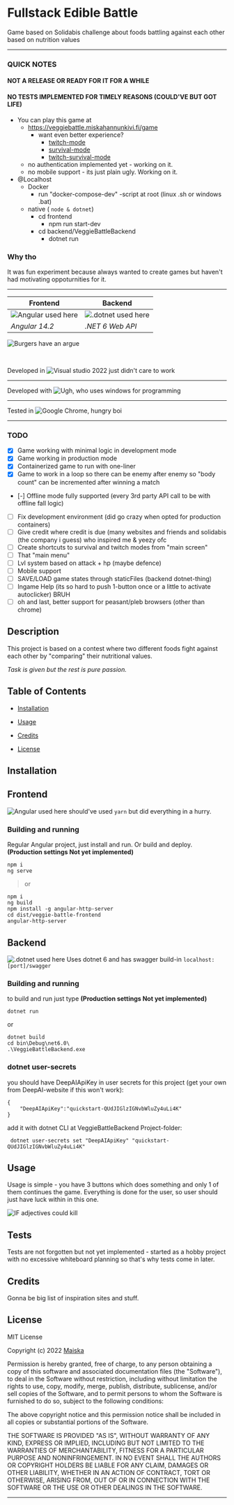 # Fullstack Edible Battle
 Game based on Solidabis challenge about foods battling against each other based on nutrition values
 <hr>

### QUICK NOTES

#### NOT A RELEASE OR READY FOR IT FOR A WHILE
#### NO TESTS IMPLEMENTED FOR TIMELY REASONS (COULD'VE BUT GOT LIFE)

* You can play this game at
  * https://veggiebattle.miskahannunkivi.fi/game
    * want even better experience?
      * [twitch-mode](https://veggiebattle.miskahannunkivi.fi/game/twitch)
      * [survival-mode](https://veggiebattle.miskahannunkivi.fi/game/survival)
      * [twitch-survival-mode](https://veggiebattle.miskahannunkivi.fi/game/twitch/survival)
  * no authentication implemented yet - working on it.
  * no mobile support - its just plain ugly. Working on it.
* @Localhost
  * Docker
    * run "docker-compose-dev" -script at root (linux .sh or windows .bat)
  * native ( ```node & dotnet```)
    * cd frontend 
      * npm run start-dev
    * cd backend/VeggieBattleBackend
      * dotnet run
### Why tho
 It was fun experiment because always wanted to create games but haven't had motivating oppoturnities for it.

 <hr>
 
| Frontend | Backend |
|--|--|
| ![Angular used here](https://img.shields.io/badge/Angular-DD0031?style=for-the-badge&logo=angular&logoColor=gold) | ![.dotnet used here](https://img.shields.io/badge/.NET-512BD4?style=for-the-badge&logo=dotnet&logoColor=gold) |
| *Angular 14.2* |  *.NET 6 Web API* 

 ![Burgers have an argue](docs/pics/battle_of_burgers.png)

<br>


 Developed in ![Visual studio 2022 just didn't care to work](https://img.shields.io/badge/VSCode-0078D4?style=for-the-badge&logo=visual%20studio%20code&logoColor=white)

<hr>

Developed with ![Ugh, who uses windows for programming](https://img.shields.io/badge/Windows-0078D6?style=for-the-badge&logo=windows&logoColor=white)
<hr>

Tested in ![Google Chrome, hungry boi](https://img.shields.io/badge/Google_chrome-4285F4?style=for-the-badge&logo=Google-chrome&logoColor=white)
<hr>

###  TODO

 - [x] Game working with minimal logic in development mode
 - [x] Game working in production mode
 - [x] Containerized game to run with one-liner
 - [x] Game to work in a loop so there can be enemy after enemy so "body count" can be incremented after winning a match
 - [-] Offline mode fully supported (every 3rd party API call to be with offline fall logic)
 - [ ] Fix development environment (did go crazy when opted for production containers)
 - [ ] Give credit where credit is due (many websites and friends and solidabis (the company i guess) who inspired me & yeezy ofc
 - [ ] Create shortcuts to survival and twitch modes from "main screen"
 - [ ] That "main menu"
 - [ ] Lvl system based on attack + hp (maybe defence)
 - [ ] Mobile support
 - [ ] SAVE/LOAD game states through staticFiles (backend dotnet-thing)
 - [ ] Ingame Help (its so hard to push 1-button once or a little to activate autoclicker) BRUH
 - [ ] oh and last, better support for peasant/pleb browsers (other than chrome)

## Description

This project is based on a contest where two different foods fight against each other by "comparing" their nutritional values.

*Task is given but the rest is pure passion.*

## Table of Contents

-  [Installation](#installation)

-  [Usage](#usage)

-  [Credits](#credits)

-  [License](#license)

## Installation


## Frontend
![Angular used here](https://img.shields.io/badge/Angular-DD0031?style=for-the-badge&logo=angular&logoColor=white)
should've used `yarn` but did everything in a hurry.

### Building and running
Regular Angular project, just install and run. Or build and deploy. **(Production settings **Not yet** implemented)**

    npm i
    ng serve

> or

    npm i
    ng build
    npm install -g angular-http-server
    cd dist/veggie-battle-frontend
    angular-http-server

## Backend
![.dotnet used here](https://img.shields.io/badge/.NET-512BD4?style=for-the-badge&logo=dotnet&logoColor=white)
Uses dotnet 6 and has swagger build-in `localhost:[port]/swagger`

### Building and running
to build and run just type **(Production settings **Not yet** implemented)**

    dotnet run
or

    dotnet build
    cd bin\Debug\net6.0\
    .\VeggieBattleBackend.exe

### dotnet user-secrets
you should have DeepAIApiKey in user secrets for this project (get your own from DeepAI-website if this won't work):

    {
        "DeepAIApiKey":"quickstart-QUdJIGlzIGNvbWluZy4uLi4K"
    }

add it with dotnet CLI at VeggieBattleBackend Project-folder:

     dotnet user-secrets set "DeepAIApiKey" "quickstart-QUdJIGlzIGNvbWluZy4uLi4K"


## Usage

Usage is simple - you have 3 buttons which does something and only 1 of them continues the game. 
Everything is done for the user, so user should just have luck within in this one.

 ![IF adjectives could kill](docs/pics/lame_and_ugly.png)

## Tests

Tests are not forgotten but not yet implemented - started as a hobby project with no excessive whiteboard planning so that's why tests come in later.

## Credits

Gonna be big list of inspiration sites and stuff.

## License

MIT License

Copyright (c) 2022 [Maiska](https://github.com/Maiska123)

Permission is hereby granted, free of charge, to any person obtaining a copy
of this software and associated documentation files (the "Software"), to deal
in the Software without restriction, including without limitation the rights
to use, copy, modify, merge, publish, distribute, sublicense, and/or sell
copies of the Software, and to permit persons to whom the Software is
furnished to do so, subject to the following conditions:

The above copyright notice and this permission notice shall be included in all
copies or substantial portions of the Software.

THE SOFTWARE IS PROVIDED "AS IS", WITHOUT WARRANTY OF ANY KIND, EXPRESS OR
IMPLIED, INCLUDING BUT NOT LIMITED TO THE WARRANTIES OF MERCHANTABILITY,
FITNESS FOR A PARTICULAR PURPOSE AND NONINFRINGEMENT. IN NO EVENT SHALL THE
AUTHORS OR COPYRIGHT HOLDERS BE LIABLE FOR ANY CLAIM, DAMAGES OR OTHER
LIABILITY, WHETHER IN AN ACTION OF CONTRACT, TORT OR OTHERWISE, ARISING FROM,
OUT OF OR IN CONNECTION WITH THE SOFTWARE OR THE USE OR OTHER DEALINGS IN THE
SOFTWARE.

---
